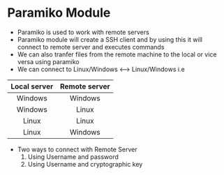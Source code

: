 # Paramiko Module

* Paramiko is used to work with remote servers
* Paramiko module will create a SSH client and by using this it will connect to remote server and executes commands
* We can also tranfer files from the remote machine to the local or vice versa using paramiko
* We can connect to Linux/Windows <--> Linux/Windows i.e

| Local server | Remote server |
| :-: | :-: |
| Windows | Windows |
| Windows | Linux |
| Linux | Linux |
| Linux | Windows |

* Two ways to connect with Remote Server 
  1. Using Username and password
  2. Using Username and cryptographic key
